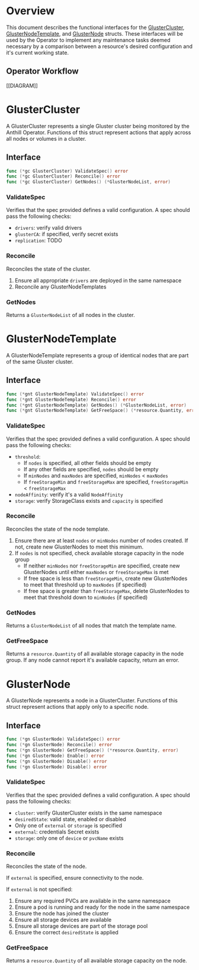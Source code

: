 # Overview

This document describes the functional interfaces for the
[GlusterCluster,
GlusterNodeTemplate](../pkg/apis/operator/v1alpha1/glustercluster_types.go),
and [GlusterNode](../pkg/apis/operator/v1alpha1/glusternode_types.go) structs.
These interfaces will be used by the Operator to implement any maintenance
tasks deemed necessary by a comparison between a resource's desired
configuration and it's current working state.

## Operator Workflow

[[DIAGRAM]]

# GlusterCluster

A GlusterCluster represents a single Gluster cluster being monitored by the
Anthill Operator. Functions of this struct represent actions that apply across
all nodes or volumes in a cluster.

## Interface

```go
func (*gc GlusterCluster) ValidateSpec() error
func (*gc GlusterCluster) Reconcile() error
func (*gc GlusterCluster) GetNodes() (*GlusterNodeList, error)
```

### ValidateSpec

Verifies that the spec provided defines a valid configuration. A spec should
pass the following checks:

* `drivers`: verify valid drivers
* `glusterCA`: if specified, verify secret exists
* `replication`: TODO

### Reconcile

Reconciles the state of the cluster.

1. Ensure all appropriate `drivers` are deployed in the same namespace
1. Reconcile any GlusterNodeTemplates

### GetNodes

Returns a `GlusterNodeList` of all nodes in the cluster.

# GlusterNodeTemplate

A GlusterNodeTemplate represents a group of identical nodes that are part of the same Gluster cluster.

## Interface

```go
func (*gnt GlusterNodeTemplate) ValidateSpec() error
func (*gnt GlusterNodeTemplate) Reconcile() error
func (*gnt GlusterNodeTemplate) GetNodes() (*GlusterNodeList, error)
func (*gnt GlusterNodeTemplate) GetFreeSpace() (*resource.Quantity, error)
```

### ValidateSpec

Verifies that the spec provided defines a valid configuration. A spec should
pass the following checks:

* `threshold`:
  * If `nodes` is specified, all other fields should be empty
  * If any other fields are specified, `nodes` should be empty
  * If `minNodes` and `maxNodes` are specified, `minNodes` < `maxNodes`
  * If `freeStorageMin` and `freeStorageMax` are specified,
    `freeStorageMin` < `freeStorageMax`
* `nodeAffinity`: verify it's a valid `NodeAffinity`
* `storage`: verify StorageClass exists and `capacity` is specified

### Reconcile

Reconciles the state of the node template.

1. Ensure there are at least `nodes` or `minNodes` number of nodes created. If
   not, create new GlusterNodes to meet this minimum.
1. If `nodes` is not specified, check available storage capacity in the node
   group
    * If neither `minNodes` nor `freeStorageMin` are specified, create new
      GlusterNodes until either `maxNodes` or `freeStorageMax` is met
    * If free space is less than `freeStorageMin`, create new GlusterNodes to
      meet that threshold up to `maxNodes` (if specified)
    * If free space is greater than `freeStorageMax`, delete GlusterNodes to
      meet that threshold down to `minNodes` (if specified)

### GetNodes

Returns a `GlusterNodeList` of all nodes that match the template name.

### GetFreeSpace

Returns a `resource.Quantity` of all available storage capacity in the node
group. If any node cannot report it's available capacity, return an error.

# GlusterNode

A GlusterNode represents a node in a GlusterCluster. Functions of this struct
represent actions that apply only to a specific node.

## Interface

```go
func (*gn GlusterNode) ValidateSpec() error
func (*gn GlusterNode) Reconcile() error
func (*gn GlusterNode) GetFreeSpace() (*resource.Quantity, error)
func (*gn GlusterNode) Enable() error
func (*gn GlusterNode) Disable() error
func (*gn GlusterNode) Disable() error
```

### ValidateSpec

Verifies that the spec provided defines a valid configuration. A spec should
pass the following checks:

* `cluster`: verify GlusterCluster exists in the same namespace
* `desiredState`: valid state, enabled or disabled
* Only one of `external` or `storage` is specified
* `external`: credentials Secret exists
* `storage`: only one of `device` or `pvcName` exists

### Reconcile

Reconciles the state of the node.

If `external` is specified, ensure connectivity to the node.

If `external` is not specified:

1. Ensure any required PVCs are available in the same namespace
1. Ensure a pod is running and ready for the node in the same namespace
1. Ensure the node has joined the cluster
1. Ensure all storage devices are available
1. Ensure all storage devices are part of the storage pool
1. Ensure the correct `desiredState` is applied

### GetFreeSpace

Returns a `resource.Quantity` of all available storage capacity on the node.
